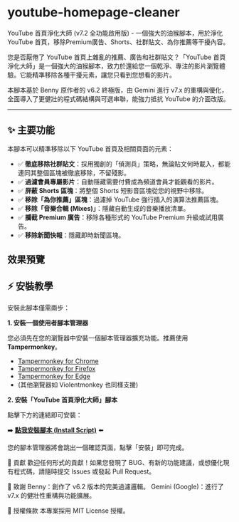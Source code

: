 # youtube-homepage-cleaner
YouTube 首頁淨化大師 (v7.2 全功能啟用版) - 一個強大的油猴腳本，用於淨化 YouTube 首頁，移除Premium廣告、Shorts、社群貼文、為你推薦等干擾內容。

您是否厭倦了 YouTube 首頁上雜亂的推薦、廣告和社群貼文？「YouTube 首頁淨化大師」是一個強大的油猴腳本，致力於還給您一個乾淨、專注的影片瀏覽體驗。它能精準移除各種干擾元素，讓您只看到您想看的影片。

本腳本基於 Benny 原作者的 v6.2 終極版，由 Gemini 進行 v7.x 的重構與優化，全面導入了更健壯的程式碼結構與可選串聯，能強力抵抗 YouTube 的介面改版。

---

## ✨ 主要功能

本腳本可以精準移除以下 YouTube 首頁及相關頁面的元素：

-   ✅ **徹底移除社群貼文**：採用獨創的「偵測兵」策略，無論貼文何時載入，都能連同其整個區塊被徹底移除，不留殘影。
-   ✅ **過濾會員專屬影片**：自動隱藏需要付費成為頻道會員才能觀看的影片。
-   ✅ **屏蔽 Shorts 區塊**：將整個 Shorts 短影音區塊從您的視野中移除。
-   ✅ **移除「為你推薦」區塊**：過濾掉 YouTube 強行插入的演算法推薦區塊。
-   ✅ **移除「音樂合輯 (Mixes)」**：隱藏自動生成的音樂播放清單。
-   ✅ **攔截 Premium 廣告**：移除各種形式的 YouTube Premium 升級或試用廣告。
-   ✅ **移除新聞快報**：隱藏即時新聞區塊。

## 效果預覽



## ⚡️ 安裝教學

安裝此腳本僅需兩步：

**1. 安裝一個使用者腳本管理器**

您必須先在您的瀏覽器中安裝一個腳本管理器擴充功能。推薦使用 **Tampermonkey**。

-   [Tampermonkey for Chrome](https://chrome.google.com/webstore/detail/tampermonkey/dhdgffkkebhmkfjojejmpbldmpobfkfo)
-   [Tampermonkey for Firefox](https://addons.mozilla.org/firefox/addon/tampermonkey/)
-   [Tampermonkey for Edge](https://microsoftedge.microsoft.com/addons/detail/tampermonkey/iikmkjmpaadaobahmlepeloendndfphd)
-   (其他瀏覽器如 Violentmonkey 也同樣支援)

**2. 安裝「YouTube 首頁淨化大師」腳本**

點擊下方的連結即可安裝：

➡️ **[點我安裝腳本 (Install Script)](https://github.com/bennytsai1234/youtube-homepage-cleaner/raw/main/youtube-homepage-cleaner.user.js)** ⬅️

您的腳本管理器將會跳出一個確認頁面，點擊「安裝」即可完成。

🤝 貢獻
歡迎任何形式的貢獻！如果您發現了 BUG、有新的功能建議，或想優化現有程式碼，請隨時提交 Issues 或發起 Pull Request。

🙏 致謝
Benny：創作了 v6.2 版本的完美過濾邏輯。
Gemini (Google)：進行了 v7.x 的健壯性重構與功能擴展。

📄 授權條款
本專案採用 MIT License 授權。
